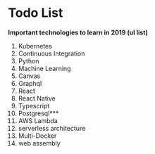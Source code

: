  # Todo List

**Important technologies to learn in 2019 (ul list)**
1. Kubernetes
2. Continuous Integration
3. Python
4. Machine Learning
5. Canvas
6. Graphql
7. React
8. React Native
9. Typescript
10. Postgresql***
11. AWS Lambda
12. serverless architecture
13. Multi-Docker
14. web assembly
